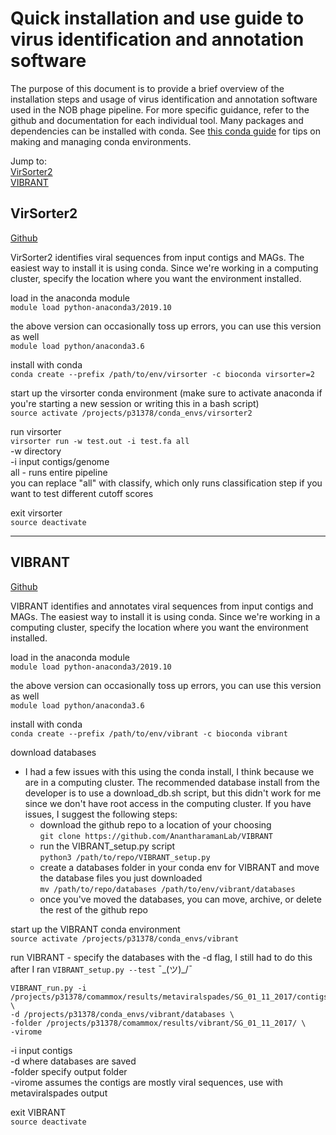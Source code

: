 # Quick installation and use guide to virus identification and annotation software
The purpose of this document is to provide a brief overview of the installation steps and usage of virus identification and annotation software used in the NOB phage pipeline. For more specific guidance, refer to the github and documentation for each individual tool. Many packages and dependencies can be installed with conda. See [this conda guide](https://docs.conda.io/projects/conda/en/latest/user-guide/tasks/manage-environments.html) for tips on making and managing conda environments.  

Jump to:  
[VirSorter2](#virsorter2)  
[VIBRANT](#vibrant)


## VirSorter2
[Github](https://github.com/jiarong/VirSorter2)  

VirSorter2 identifies viral sequences from input contigs and MAGs. The easiest way to install it is using conda. Since we're working in a computing cluster, specify the location where you want the environment installed.  

load in the anaconda module  
```module load python-anaconda3/2019.10```  

the above version can occasionally toss up errors, you can use this version as well  
```module load python/anaconda3.6```  

install with conda   
```conda create --prefix /path/to/env/virsorter -c bioconda virsorter=2```

start up the virsorter conda environment (make sure to activate anaconda if you're starting a new session or writing this in a bash script)  
```source activate /projects/p31378/conda_envs/virsorter2```

run virsorter  
```virsorter run -w test.out -i test.fa all```  
-w directory  
-i input contigs/genome  
all - runs entire pipeline  
you can replace "all" with classify, which only runs classification step if you want to test different cutoff scores

exit virsorter  
```source deactivate```


---

## VIBRANT
[Github](https://github.com/AnantharamanLab/VIBRANT)  

VIBRANT identifies and annotates viral sequences from input contigs and MAGs. The easiest way to install it is using conda. Since we're working in a computing cluster, specify the location where you want the environment installed.

load in the anaconda module  
```module load python-anaconda3/2019.10```  

the above version can occasionally toss up errors, you can use this version as well  
```module load python/anaconda3.6```  

install with conda  
```conda create --prefix /path/to/env/vibrant -c bioconda vibrant```

download databases
- I had a few issues with this using the conda install, I think because we are in a computing cluster. The recommended database install from the developer is to use a download_db.sh script, but this didn't work for me since we don't have root access in the computing cluster. If you have issues, I suggest the following steps:  
  - download the github repo to a location of your choosing  
  ```git clone https://github.com/AnantharamanLab/VIBRANT```
  - run the VIBRANT_setup.py script   
  ```python3 /path/to/repo/VIBRANT_setup.py```  
  - create a databases folder in your conda env for VIBRANT and move the database files you just downloaded  
  ```mv /path/to/repo/databases /path/to/env/vibrant/databases```  
  - once you've moved the databases, you can move, archive, or delete the rest of the github repo

start up the VIBRANT conda environment  
```source activate /projects/p31378/conda_envs/vibrant```

run VIBRANT - specify the databases with the -d flag, I still had to do this after I ran ```VIBRANT_setup.py --test``` ¯\_(ツ)_/¯  

```
VIBRANT_run.py -i /projects/p31378/comammox/results/metaviralspades/SG_01_11_2017/contigs.fasta \
-d /projects/p31378/conda_envs/vibrant/databases \
-folder /projects/p31378/comammox/results/vibrant/SG_01_11_2017/ \
-virome
```  

-i input contigs  
-d where databases are saved  
-folder specify output folder  
-virome assumes the contigs are mostly viral sequences, use with metaviralspades output  

exit VIBRANT  
```source deactivate```
